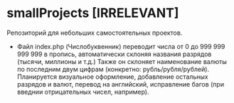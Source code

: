 # smallProjects [IRRELEVANT]
Репозиторий для небольших самостоятельных проектов.

+ Файл index.php (Числобуквенник) переводит числа от 0 до 999 999 999 999 в пропись, автоматически склоняя названия разрядов (тысячи, миллионы и т.д.)
Также он склоняет наименование валюты по последним двум цифрам (конкретно: рубль/рубля/рублей). Планируется визуальное оформление, добавление остальных разрядов и валют, перевод на английский, исправление багов (при введнии отрицательных чисел, например).
